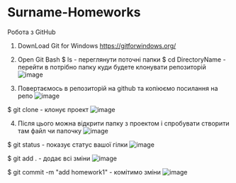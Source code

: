 # Surname-Homeworks
Робота з GitHub
1. DownLoad Git for Windows https://gitforwindows.org/
2. Open Git Bash
$ ls - переглянути поточні папки
$ cd DirectoryName - перейти в потрібно папку куди будете клонувати репозиторій
![image](https://user-images.githubusercontent.com/45690640/228301747-dd2c58c9-256a-4668-b0f2-156541be3ad8.png)

3. Повертаємось в репозиторій на github та копіюємо посилання на репо
![image](https://user-images.githubusercontent.com/45690640/228302549-613f06a2-6657-40e2-a1d6-832d7e019f51.png)

$ git clone - клонує проект
![image](https://user-images.githubusercontent.com/45690640/228302771-227868c5-7748-4ff5-bff1-423fe91b84c7.png)

4. Після цього можна відкрити папку з проектом і спробувати створити там файл чи папочку
![image](https://user-images.githubusercontent.com/45690640/228303528-1cc9d3fb-21c9-416c-9943-ce09b8160bc0.png)

$ git status - показує статус вашої гілки
![image](https://user-images.githubusercontent.com/45690640/228303690-eb0ca8de-a60d-4802-9260-2962b18c8e78.png)

$ git add . - додає всі зміни
![image](https://user-images.githubusercontent.com/45690640/228304018-d30f2bb3-67ac-4e69-ac05-3803281b7cb4.png)

$ git commit -m "add homework1" - комітимо зміни
![image](https://user-images.githubusercontent.com/45690640/228304310-b981bedd-300a-4e14-b819-aed4e9dca599.png)
